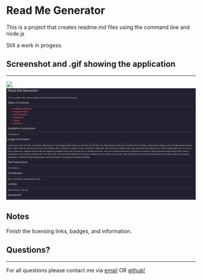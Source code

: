 # Read Me Generator

This is a project that creates readme.md files using the command line and node.js

Still a work in progess.

## Screenshot and .gif showing the application

---

![](./Assets/example.gif)
![](./Assets/Screen%20Shot%202022-04-24%20at%2011.11.04%20AM.png)

## Notes

Finish the licensing links, badges, and information.

## Questions?

---

For all questions please contact me via [email](mailto:mistatempini@gmail.com) OR [github!](https://github.com/btempini)
